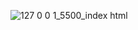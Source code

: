 ![127 0 0 1_5500_index html](https://github.com/user-attachments/assets/c26e05b3-7188-40c8-8ab7-9d339aae35f6)

